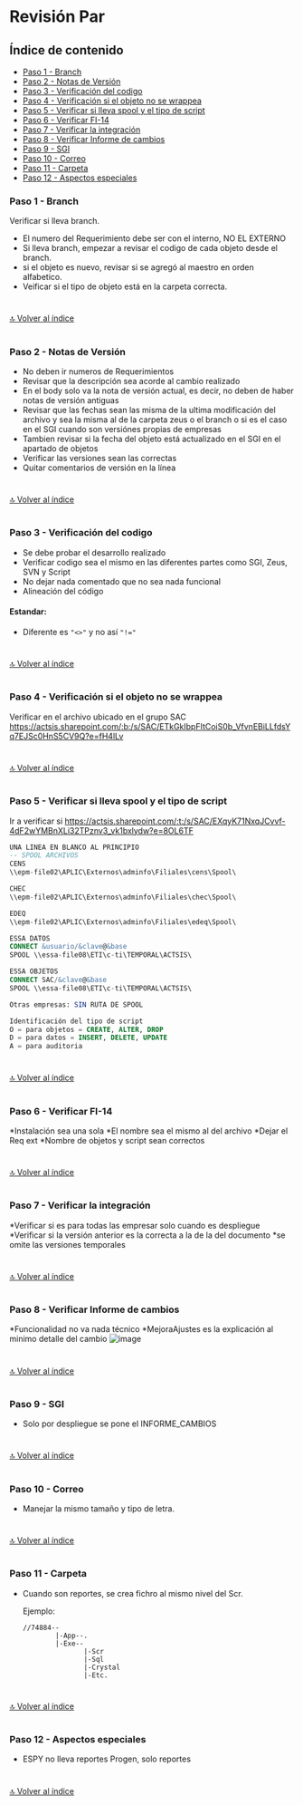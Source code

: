 # Revisión Par

## Índice de contenido

*   [Paso 1 - Branch](#paso-1---branch)
*   [Paso 2 - Notas de Versión](#paso-2---notas-de-versión)
*   [Paso 3 - Verificación del codigo](#paso-3---verificación-del-codigo)
*   [Paso 4 - Verificación si el objeto no se wrappea](#paso-4---verificación-si-el-objeto-no-se-wrappea)
*   [Paso 5 - Verificar si lleva spool y el tipo de script](#paso-5---verificar-si-lleva-spool-y-el-tipo-de-script)
*   [Paso 6 - Verificar FI-14](#paso-6---verificar-fi-14)
*   [Paso 7 - Verificar la integración](#paso-7---verificar-la-integración)
*   [Paso 8 - Verificar Informe de cambios](#paso-8---verificar-informe-de-cambios)
*   [Paso 9 - SGI](#paso-9---SGI)
*   [Paso 10 - Correo](#paso-10---correo)
*   [Paso 11 - Carpeta](#paso-11---carpeta)
*   [Paso 12 - Aspectos especiales](#paso-12---aspectos-especiales)


### **Paso 1 - Branch**

Verificar si lleva branch.
* El numero del Requerimiento debe ser con el interno, NO EL EXTERNO
* Si lleva branch, empezar a revisar el codigo de cada objeto desde el branch.
* si el objeto es nuevo, revisar si se agregó al maestro en orden alfabetico.
* Veificar si el tipo de objeto está en la carpeta correcta.
#
[🔝 Volver al índice](#índice-de-contenido)
#

#

### **Paso 2 - Notas de Versión**

*   No deben ir numeros de Requerimientos
*   Revisar que la descripción sea acorde al cambio realizado
*   En el body solo va la nota de versión actual, es decir, no deben de haber notas de versión antiguas
*   Revisar que las fechas sean las misma de la ultima modificación del archivo y sea la misma al de la carpeta zeus o el branch o si es el caso en el SGI cuando son versiónes propias de empresas
*   Tambien revisar si la fecha del objeto está actualizado en el SGI en el apartado de objetos
*   Verificar las versiones sean las correctas
*   Quitar comentarios de versión en la línea


#
[🔝 Volver al índice](#índice-de-contenido)
#

#

### **Paso 3 - Verificación del codigo**
* Se debe probar el desarrollo realizado
* Verificar codigo sea el mismo en las diferentes partes como SGI, Zeus, SVN y Script
* No dejar nada comentado que no sea nada funcional
* Alineación del código
#### Estandar:
  *   Diferente es `"<>"` y no así `"!="`


#
[🔝 Volver al índice](#índice-de-contenido)
#

#

### **Paso 4 - Verificación si el objeto no se wrappea**
Verificar en el archivo ubicado en el grupo SAC
https://actsis.sharepoint.com/:b:/s/SAC/ETkGkIbpFItCoiS0b_VfvnEBiLLfdsYq7EJSc0HnS5CV9Q?e=fH4lLv


#
[🔝 Volver al índice](#índice-de-contenido)
#

#

### **Paso 5 - Verificar si lleva spool y el tipo de script**
Ir a verificar si
https://actsis.sharepoint.com/:t:/s/SAC/EXqyK71NxqJCvvf-4dF2wYMBnXLi32TPznv3_vk1bxlydw?e=8OL6TF
```SQL
UNA LINEA EN BLANCO AL PRINCIPIO
-- SPOOL ARCHIVOS 
CENS 
\\epm-file02\APLIC\Externos\adminfo\Filiales\cens\Spool\ 

CHEC 
\\epm-file02\APLIC\Externos\adminfo\Filiales\chec\Spool\ 

EDEQ 
\\epm-file02\APLIC\Externos\adminfo\Filiales\edeq\Spool\ 

ESSA DATOS 
CONNECT &usuario/&clave@&base 
SPOOL \\essa-file08\ETI\c-ti\TEMPORAL\ACTSIS\ 

ESSA OBJETOS 
CONNECT SAC/&clave@&base 
SPOOL \\essa-file08\ETI\c-ti\TEMPORAL\ACTSIS\ 

Otras empresas: SIN RUTA DE SPOOL 

Identificación del tipo de script 
O = para objetos = CREATE, ALTER, DROP 
D = para datos = INSERT, DELETE, UPDATE  
A = para auditoria 
```


#
[🔝 Volver al índice](#índice-de-contenido)
#

#

### **Paso 6 - Verificar FI-14**
*Instalación sea una sola
*El nombre sea el mismo al del archivo
*Dejar el Req ext
*Nombre de objetos y script sean correctos


#
[🔝 Volver al índice](#índice-de-contenido)
#

#

### **Paso 7 - Verificar la integración**
*Verificar si es para todas las empresar solo cuando es despliegue
*Verificar si la versión anterior es la correcta a la de la del documento
*se omite las versiones temporales


#
[🔝 Volver al índice](#índice-de-contenido)
#

#

### **Paso 8 - Verificar Informe de cambios**
*Funcionalidad no va nada técnico
*MejoraAjustes es la explicación al minimo detalle del cambio
![image](https://user-images.githubusercontent.com/61068392/170584850-cb1a27d8-25e5-4d44-9635-a3a37cabc09c.png)


#
[🔝 Volver al índice](#índice-de-contenido)
#

#

### **Paso 9 - SGI**
*   Solo por despliegue se pone el INFORME_CAMBIOS


#
[🔝 Volver al índice](#índice-de-contenido)
#

#

### **Paso 10 - Correo**
*   Manejar la mismo tamaño y tipo de letra.


#
[🔝 Volver al índice](#índice-de-contenido)
#

#

### **Paso 11 - Carpeta**
*   Cuando son reportes, se crea fichro al mismo nivel del Scr.

    Ejemplo:
    ```
    //74884--
            |-App--.
            |-Exe--
                   |-Scr
                   |-Sql
                   |-Crystal
                   |-Etc.
    ```


#
[🔝 Volver al índice](#índice-de-contenido)
#

#

### **Paso 12 - Aspectos especiales**
*   ESPY no lleva reportes Progen, solo reportes



#
[🔝 Volver al índice](#índice-de-contenido)
#

#
